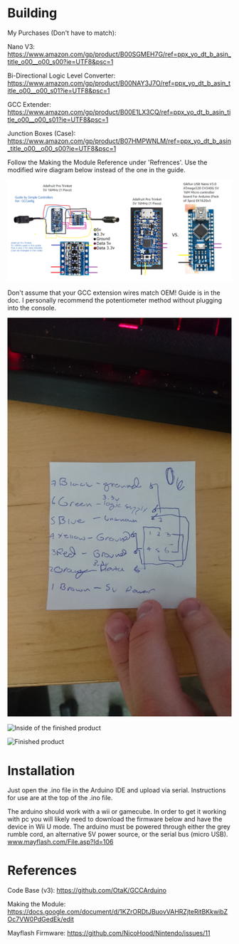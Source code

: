 # Building

My Purchases (Don't have to match):

Nano V3: https://www.amazon.com/gp/product/B00SGMEH7G/ref=ppx_yo_dt_b_asin_title_o00__o00_s00?ie=UTF8&psc=1

Bi-Directional Logic Level Converter: https://www.amazon.com/gp/product/B00NAY3J7O/ref=ppx_yo_dt_b_asin_title_o00__o00_s01?ie=UTF8&psc=1

GCC Extender: https://www.amazon.com/gp/product/B00E1LX3CQ/ref=ppx_yo_dt_b_asin_title_o00__o00_s01?ie=UTF8&psc=1

Junction Boxes (Case): https://www.amazon.com/gp/product/B07HMPWNLM/ref=ppx_yo_dt_b_asin_title_o00__o00_s00?ie=UTF8&psc=1


Follow the Making the Module Reference under 'Refrences'. Use the modified wire diagram below instead of the one in the guide.

![Adapter Wiring Diagram](https://raw.githubusercontent.com/Oafish1/GCCArduino/master/img/ModifiedChart.png)

Don't assume that your GCC extension wires match OEM! Guide is in the doc. I personally recommend the potentiometer method without plugging into the console.

![Wire color diagram for extension cable - may vary](https://raw.githubusercontent.com/Oafish1/GCCArduino/master/img/ExtenderWires.JPG)

![Inside of the finished product](https://raw.githubusercontent.com/Oafish1/GCCArduino/master/img/FinishedInside.JPG)

![Finished product](https://raw.githubusercontent.com/Oafish1/GCCArduino/master/img/Finished.JPG)

# Installation

Just open the .ino file in the Arduino IDE and upload via serial.  Instructions for use are at the top of the .ino file.

The arduino should work with a wii or gamecube. In order to get it working with pc you will likely need to download the firmware below and have the device in Wii U mode. The arduino must be powered through either the grey rumble cord, an alternative 5V power source, or the serial bus (micro USB).
www.mayflash.com/File.asp?Id=106

# References

Code Base (v3): https://github.com/OtaK/GCCArduino

Making the Module: https://docs.google.com/document/d/1KZrORDtJBuovVAHRZjteRitBKkwibZOc7VW0PdGedEk/edit

Mayflash Firmware: https://github.com/NicoHood/Nintendo/issues/11

